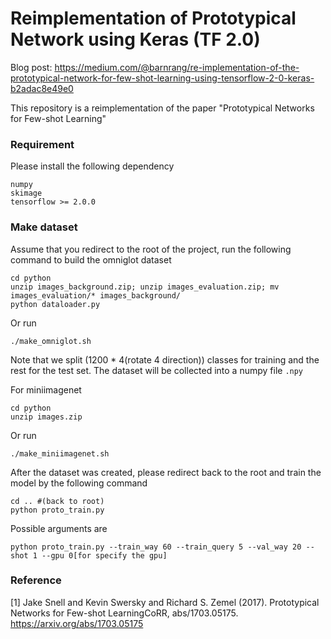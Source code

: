 # Reimplementation of Prototypical Network using Keras (TF 2.0)
Blog post: https://medium.com/@barnrang/re-implementation-of-the-prototypical-network-for-few-shot-learning-using-tensorflow-2-0-keras-b2adac8e49e0

This repository is a reimplementation of the paper "Prototypical Networks for Few-shot Learning"

### Requirement
Please install the following dependency
```
numpy
skimage
tensorflow >= 2.0.0
```


### Make dataset
Assume that you redirect to the root of the project, run the following command to build the omniglot dataset
```
cd python
unzip images_background.zip; unzip images_evaluation.zip; mv images_evaluation/* images_background/
python dataloader.py
```
Or run
```
./make_omniglot.sh
```

Note that we split (1200 * 4(rotate 4 direction)) classes for training and the rest for the test set. The dataset will be collected into a numpy file `.npy`

For miniimagenet
```
cd python
unzip images.zip
```
Or run

```
./make_miniimagenet.sh
```

After the dataset was created, please redirect back to the root and train the model by the following command

```
cd .. #(back to root)
python proto_train.py
```

Possible arguments are
```
python proto_train.py --train_way 60 --train_query 5 --val_way 20 --shot 1 --gpu 0[for specify the gpu]
```

### Reference
[1] Jake Snell and Kevin Swersky and Richard S. Zemel (2017). Prototypical Networks for Few-shot LearningCoRR, abs/1703.05175. https://arxiv.org/abs/1703.05175
